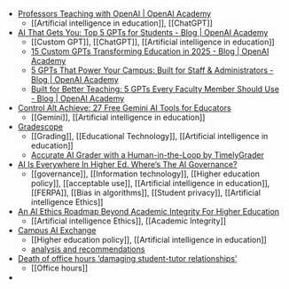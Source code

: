 - [Professors Teaching with OpenAI | OpenAI Academy](https://academy.openai.com/home/collections/professors-teaching-with-openai-2025-08-18)
	- [[Artificial intelligence in education]], [[ChatGPT]]
- [AI That Gets You: Top 5 GPTs for Students - Blog | OpenAI Academy](https://academy.openai.com/home/clubs/higher-education-05x4z/blogs/ai-that-gets-you-top-5-gpts-for-students-2025-08-13)
	- [[Custom GPT]], [[ChatGPT]], [[Artificial intelligence in education]]
	- [15 Custom GPTs Transforming Education in 2025 - Blog | OpenAI Academy](https://academy.openai.com/home/clubs/higher-education-05x4z/blogs/15-custom-gpts-transforming-education-in-2025-2025-08-12)
	- [5 GPTs That Power Your Campus: Built for Staff & Administrators - Blog | OpenAI Academy](https://academy.openai.com/home/blogs/gpts-that-keep-campus-running-top-5-for-staff-and-admins-2025-08-13)
	- [Built for Better Teaching: 5 GPTs Every Faculty Member Should Use - Blog | OpenAI Academy](https://academy.openai.com/home/blogs/built-for-better-teaching-5-gpts-every-faculty-member-should-use-2025-08-13)
- [Control Alt Achieve: 27 Free Gemini AI Tools for Educators](https://www.controlaltachieve.com/2025/09/27-free-gemini-ai-tools-for-educators.html)
	- [[Gemini]], [[Artificial intelligence in education]]
- [Gradescope](https://www.gradescope.com/)
	- [[Grading]], [[Educational Technology]], [[Artificial intelligence in education]]
	- [Accurate AI Grader with a Human-in-the-Loop by TimelyGrader](https://www.timelygrader.ai/)
- [AI Is Everywhere In Higher Ed. Where’s The AI Governance?](https://www.forbes.com/sites/avivalegatt/2025/09/03/ai-is-everywhere-in-higher-ed-wheres-the-ai-governance/)
	- [[governance]], [[Information technology]], [[Higher education policy]], [[acceptable use]], [[Artificial intelligence in education]], [[FERPA]], [[Bias in algorithms]], [[Student privacy]], [[Artificial intelligence Ethics]]
- [An AI Ethics Roadmap Beyond Academic Integrity For Higher Education](https://www.forbes.com/sites/avivalegatt/2025/07/08/an-ai-ethics-roadmap-beyond-academic-integrity-for-higher-education/)
	- [[Artificial intelligence Ethics]], [[Academic Integrity]]
- [Campus AI Exchange](https://campusaiexchange.com/ai-policies-guidelines-map)
	- [[Higher education policy]], [[Artificial intelligence in education]]
	- [analysis and recommendations](https://bit.ly/stateofai_hied)
- [Death of office hours ‘damaging student-tutor relationships’](https://www.timeshighereducation.com/news/death-office-hours-damaging-student-tutor-relationships)
	- [[Office hours]]
-